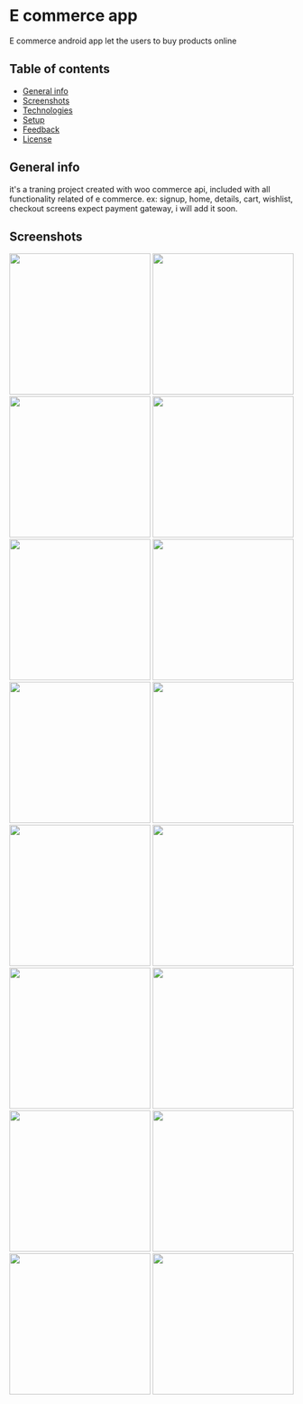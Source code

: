 # E commerce app

E commerce android app let the users to buy products online

## Table of contents
* [General info](#general-info)
* [Screenshots](#screenshots)
* [Technologies](#technologies)
* [Setup](#setup)
* [Feedback](#feedback)
* [License](#license)

## General info

it's a traning project created with woo commerce api, included with all functionality related of e commerce.
ex: signup, home, details, cart, wishlist, checkout screens expect payment gateway, i will add it soon.

## Screenshots

<img src="images/1-home-grid.jpeg" width="250" > <img src="images/2-home-list.jpeg" width="250" >
<img src="images/3-details.jpeg" width="250" >
<img src="images/4-zoom.jpeg" width="250" >
<img src="images/5-more-details.jpeg" width="250" >
<img src="images/6-wishlist.jpeg" width="250" >
<img src="images/7-cart.jpeg" width="250" >
<img src="images/8-checkout-shipping.jpeg" width="250" >
<img src="images/9-checkout-payment.jpeg" width="250" >
<img src="images/10-checkout-review.jpeg" width="250" >
<img src="images/11-review_scroll.jpeg" width="250" >
<img src="images/12-finish.jpeg" width="250" >
<img src="images/13-menu.jpeg" width="250" >
<img src="images/14-signup.jpeg" width="250" >
<img src="images/15-empty_wishlist.jpeg" width="250" >
<img src="images/16-empty-cart.jpeg" width="250" >



